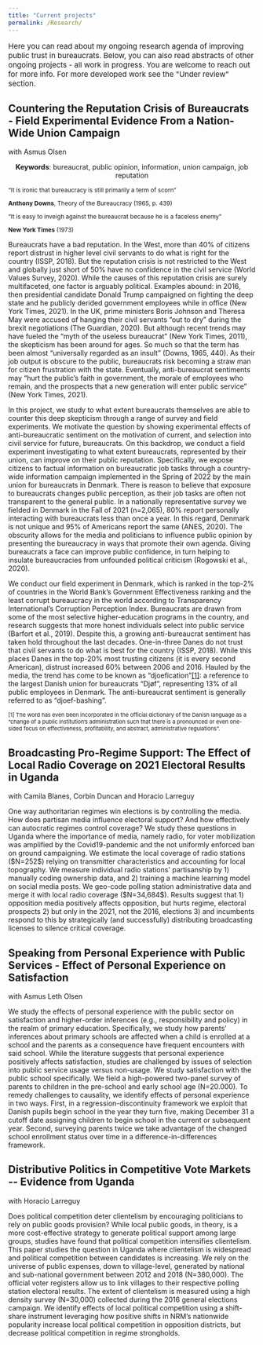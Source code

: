 ```yaml
---
title: "Current projects"
permalink: /Research/
---
```

<p style="font-size:15px"> Here you can read about my ongoing research agenda of improving public trust in bureaucrats. Below, you can also read abstracts of other ongoing projects - all work in progress. You are welcome to reach out for more info. For more developed work see the "Under review" section. </p>


<h2> Countering the Reputation Crisis of Bureaucrats - Field Experimental Evidence From a Nation-Wide Union Campaign </h2> with Asmus Olsen

<p style="font-size:12px"><p align="center"> <b>Keywords</b>: bureaucrat, public opinion, information, union campaign, job reputation</p>

<p align="right">

<p style="font-size:12px"> “It is ironic that bureaucracy is still primarily a term of scorn”</p>
<p style="font-size:12px"> <b>Anthony Downs</b>, Theory of the Bureaucracy (1965, p. 439)</p>
<p style="font-size:12px"> “It is easy to inveigh against the bureaucrat because he is a faceless enemy”</p>
<p style="font-size:12px"> <b>New York Times</b> (1973)</p>

<p align="left">

<p style="font-size:14px"> Bureaucrats have a bad reputation. In the West, more than 40% of citizens report distrust in higher level civil servants to do what is right for the country (ISSP, 2018). But the reputation crisis is not restricted to the West and globally just short of 50% have no confidence in the civil service (World Values Survey, 2020). While the causes of this reputation crisis are surely multifaceted, one factor is arguably political. Examples abound: in 2016, then presidential candidate Donald Trump campaigned on fighting the deep state and he publicly derided government employees while in office (New York Times, 2021). In the UK, prime ministers Boris Johnson and Theresa May were accused of hanging their civil servants “out to dry” during the brexit negotiations (The Guardian, 2020). But although recent trends may have fueled the “myth of the useless bureaucrat” (New York Times, 2011), the skepticism has been around for ages. So much so that the term has been almost “universally regarded as an insult” (Downs, 1965, 440). As their job output is obscure to the public, bureaucrats risk becoming a straw man for citizen frustration with the state. Eventually, anti-bureaucrat sentiments may “hurt the public’s faith in government, the morale of employees who remain, and the prospects that a new generation will enter public service” (New York Times, 2021).</p>

<p style="font-size:14px">In this project, we study to what extent bureaucrats themselves are able to counter this deep skepticism through a range of survey and field experiments. We motivate the question by showing experimental effects of anti-bureaucratic sentiment on the motivation of current, and selection into civil service for future, bureaucrats. On this backdrop, we conduct a field experiment investigating to what extent bureaucrats, represented by their union, can improve on their public reputation. Specifically, we expose citizens to factual information on bureaucratic job tasks through a country-wide information campaign implemented in the Spring of 2022 by the main union for bureaucrats in Denmark. There is reason to believe that exposure to bureaucrats changes public perception, as their job tasks are often not transparent to the general public. In a nationally representative survey we fielded in Denmark in the Fall of 2021 (n=2,065), 80% report personally interacting with bureaucrats less than once a year. In this regard, Denmark is not unique and 95% of Americans report the same (ANES, 2020). The obscurity allows for the media and politicians to influence public opinion by presenting the bureaucracy in ways that promote their own agenda. Giving bureaucrats a face can improve public confidence, in turn helping to insulate bureaucracies from unfounded political criticism (Rogowski et al., 2020).</p>

<p style="font-size:14px">We conduct our field experiment in Denmark, which is ranked in the top-2% of countries in the World Bank’s Government Effectiveness ranking and the least corrupt bureaucracy in the world according to Transparency International’s Corruption Perception Index. Bureaucrats are drawn from some of the most selective higher-education programs in the country, and research suggests that more honest individuals select into public service (Barfort et al., 2019). Despite this, a growing anti-bureaucrat sentiment has taken hold throughout the last decades. One-in-three Danes do not trust that civil servants to do what is best for the country (ISSP, 2018). While this places Danes in the top-20% most trusting citizens (it is every second American), distrust increased 60% between 2006 and 2016. Hauled by the media, the trend has come to be known as “djoefication”<a href="#section1">[1]</a>: a reference to the largest Danish union for bureaucrats “Djøf”, representing 13% of all public employees in Denmark. The anti-bureaucrat sentiment is generally referred to as “djoef-bashing”. </p>


<p style="font-size:11px">[1] The word has even been incorporated in the official dictionary of the Danish language as a “change of a public institution’s administration such that there is a pronounced or even one-sided focus on effectiveness, profitability, and abstract, administrative regulations”.</p>



<h2> Broadcasting Pro-Regime Support: The Effect of Local Radio Coverage on 2021 Electoral Results in Uganda </h2> with Camila Blanes, Corbin Duncan and Horacio Larreguy

<p style="font-size:14px"> One way authoritarian regimes win elections is by controlling the media. How does partisan media influence electoral support? And how effectively can autocratic regimes control coverage? We study these questions in Uganda where the importance of media, namely radio, for voter mobilization was amplified by the Covid19-pandemic and the not uniformly enforced ban on ground campaigning. We estimate the local coverage of radio stations ($N=252$) relying on transmitter characteristics and accounting for local topography. We measure individual radio stations' partisanship by 1) manually coding ownership data, and 2) training a machine learning model on social media posts. We geo-code polling station administrative data and merge it with local radio coverage ($N=34,684$). Results suggest that 1) opposition media positively affects opposition, but hurts regime, electoral prospects 2) but only in the 2021, not the 2016, elections 3) and incumbents respond to this by strategically (and successfully) distributing broadcasting licenses to silence critical coverage. </p>

<h2> Speaking from Personal Experience with Public Services - Effect of Personal Experience on Satisfaction  </h2>
with Asmus Leth Olsen

<p style="font-size:14px"> We study the effects of personal experience with the public sector on satisfaction and higher-order inferences (e.g., responsibility and policy) in the realm of primary education. Specifically, we study how parents’ inferences about primary schools are affected when a child is enrolled at a school and the parents as a consequence have frequent encounters with said school. While the literature suggests that personal experience positively affects satisfaction, studies are challenged by issues of selection into public service usage versus non-usage. We study satisfaction with the public school specifically. We field a high-powered two-panel survey of parents to children in the pre-school and early school age (N=20.000). To remedy challenges to causality, we identify effects of personal experience in two ways. First, in a regression-discontinuity framework we exploit that Danish pupils begin school in the year they turn five, making December 31 a cutoff date assigning children to begin school in the current or subsequent year. Second, surveying parents twice we take advantage of the changed school enrollment status over time in a difference-in-differences framework. </p>

<h2> Distributive Politics in Competitive Vote Markets -- Evidence from Uganda </h2>
with Horacio Larreguy

<p style="font-size:14px"> Does political competition deter clientelism by encouraging politicians to rely on public goods provision? While local public goods, in theory, is a more cost-effective strategy to generate political support among large groups, studies have found that political competition intensifies clientelism. This paper studies the question in Uganda where clientelism is widespread and political competition between candidates is increasing. We rely on the universe of public expenses, down to village-level, generated by national and sub-national government between 2012 and 2018 (N=380,000). The official voter registers allow us to link villages to their respective polling station electoral results. The extent of clientelism is measured using a high density survey (N=30,000) collected during the 2016 general elections campaign. We identify effects of local political competition using a shift-share instrument leveraging how positive shifts in NRM’s nationwide popularity increase local political competition in opposition districts, but decrease political competition in regime strongholds. </p>
